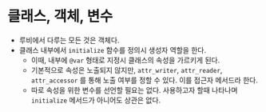 # 클래스, 객체, 변수

- 루비에서 다루는 모든 것은 객체다.
- 클래스 내부에서 `initialize` 함수를 정의시 생성자 역할을 한다.
    - 이때, 내부에 `@var` 형태로 지정시 클래스의 속성을 가르키게 된다.
    - 기본적으로 속성은 노출되지 않지만, `attr_writer`, `attr_reader`, `attr_accessor` 를 통해 노출 여부를 정할 수 있다. 이를 접근자 메서드라 한다.
    - 따로 속성을 위한 변수를 선언할 필요는 없다. 사용하고자 할때 나타나며 `initialize` 메서드가 아니어도 상관은 없다.
